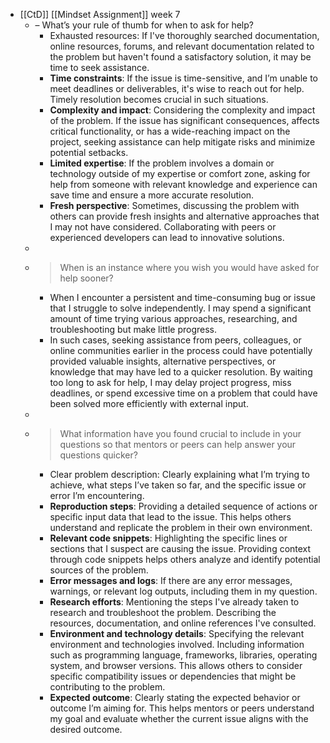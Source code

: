 - [[CtD]] [[Mindset Assignment]] week 7
	- – What’s your rule of thumb for when to ask for help?
		- Exhausted resources: If I've thoroughly searched documentation, online resources, forums, and relevant documentation related to the problem but haven't found a satisfactory solution, it may be time to seek assistance.
		- **Time constraints**: If the issue is time-sensitive, and I’m unable to meet deadlines or deliverables, it's wise to reach out for help. Timely resolution becomes crucial in such situations.
		- **Complexity and impact**: Considering the complexity and impact of the problem. If the issue has significant consequences, affects critical functionality, or has a wide-reaching impact on the project, seeking assistance can help mitigate risks and minimize potential setbacks.
		- **Limited expertise**: If the problem involves a domain or technology outside of my expertise or comfort zone, asking for help from someone with relevant knowledge and experience can save time and ensure a more accurate resolution.
		- **Fresh perspective**: Sometimes, discussing the problem with others can provide fresh insights and alternative approaches that I may not have considered. Collaborating with peers or experienced developers can lead to innovative solutions.
	-
	- > When is an instance where you wish you would have asked for help sooner?
		- When I encounter a persistent and time-consuming bug or issue that I struggle to solve independently. I may spend a significant amount of time trying various approaches, researching, and troubleshooting but make little progress.
		- In such cases, seeking assistance from peers, colleagues, or online communities earlier in the process could have potentially provided valuable insights, alternative perspectives, or knowledge that may have led to a quicker resolution. By waiting too long to ask for help, I may delay project progress, miss deadlines, or spend excessive time on a problem that could have been solved more efficiently with external input.
	-
	- > What information have you found crucial to include in your questions so that mentors or peers can help answer your questions quicker?
		- Clear problem description: Clearly explaining what I’m trying to achieve, what steps I’ve taken so far, and the specific issue or error I’m encountering.
		- **Reproduction steps**: Providing a detailed sequence of actions or specific input data that lead to the issue. This helps others understand and replicate the problem in their own environment.
		- **Relevant code snippets**: Highlighting the specific lines or sections that I suspect are causing the issue. Providing context through code snippets helps others analyze and identify potential sources of the problem.
		- **Error messages and logs**: If there are any error messages, warnings, or relevant log outputs, including them in my question.
		- **Research efforts**: Mentioning the steps I've already taken to research and troubleshoot the problem. Describing the resources, documentation, and online references I've consulted.
		- **Environment and technology details**: Specifying the relevant environment and technologies involved. Including information such as programming language, frameworks, libraries, operating system, and browser versions. This allows others to consider specific compatibility issues or dependencies that might be contributing to the problem.
		- **Expected outcome**: Clearly stating the expected behavior or outcome I’m aiming for. This helps mentors or peers understand my goal and evaluate whether the current issue aligns with the desired outcome.